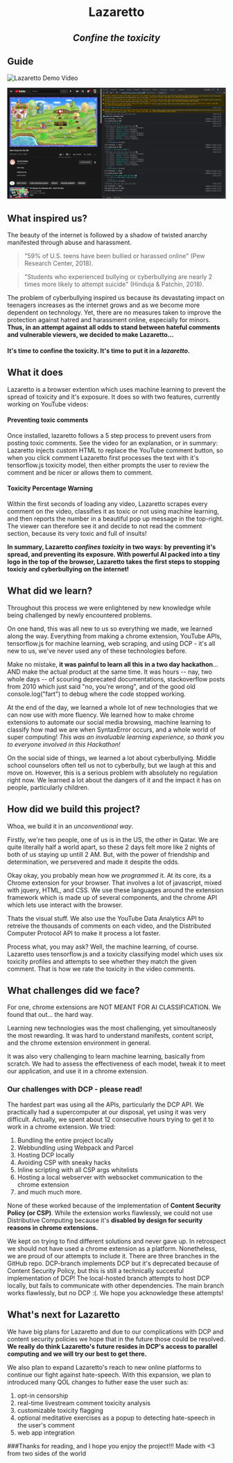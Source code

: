 # <p align="center">**Lazaretto**</p>
## <p align="center">*Confine the toxicity*</p>

## Guide

![Lazaretto Demo Video](https://www.youtube.com/watch?v=ey_374G-SYg)

![Lazaretto at work](images\P1.png?raw=true "Lazaretto at Work")


## What inspired us?

The beauty of the internet is followed by a shadow of twisted anarchy manifested through abuse and harassment.

> "59% of U.S. teens have been bullied or harassed online" (Pew Research Center, 2018).

> "Students who experienced bullying or cyberbullying are nearly 2 times more likely to attempt suicide" (Hinduja & Patchin, 2018).

The problem of cyberbullying inspired us because its devastating impact on teenagers increases as the internet grows and as we become more dependent on technology. Yet, there are no measures taken to improve the protection against hatred and harassment online, especially for minors. **Thus, in an attempt against all odds to stand between hateful comments and vulnerable viewers, we decided to make Lazaretto...**

#### It's time to confine the toxicity. It's time to put it in a *lazaretto*.

## What it does

Lazaretto is a browser extention which uses machine learning to prevent the spread of toxicity and it's exposure. It does so with two features, currently working on YouTube videos:

#### Preventing toxic comments
Once installed, lazaretto follows a 5 step process to prevent users from posting toxic comments. See the video for an explanation, or in summary: Lazaretto injects custom HTML to replace the YouTube comment button, so when you click comment Lazaretto first processes the text with it's tensorflow.js toxicity model, then either prompts the user to review the comment and be nicer or allows them to comment. 

#### Toxicity Percentage Warning
Within the first seconds of loading any video, Lazaretto scrapes every comment on the video, classifies it as toxic or not using machine learning, and then reports the number in a beautiful pop up message in the top-right. The viewer can therefore see it and decide to not read the comment section, because its very toxic and full of insults! 

**In summary, Lazaretto *confines toxicity* in two ways: by preventing it's spread, and preventing its exposure. With powerful AI packed into a tiny logo in the top of the browser, Lazaretto takes the first steps to stopping toxiciy and cyberbullying on the internet!**


## What did we learn?

Throughout this process we were enlightened by new knowledge while being challenged by newly encountered problems.

On one hand, this was all new to us so everything we made, we learned along the way. Everything from making a chrome extension, YouTube APIs, tensorflow.js for machine learning, web scraping, and using DCP - it's all new to us, we've never used any of these technologies before.

Make no mistake, **it was painful to learn all this in a two day hackathon**... AND make the actual product at the same time. It was hours -- nay, two whole days -- of scouring deprecated documentations, stackoverflow posts from 2010 which just said "no, you're wrong", and of the good old console.log("fart") to debug where the code stopped working.  

At the end of the day, we learned a whole lot of new technologies that we can now use with more fluency. We learned how to make chrome extensions to automate our social media browsing, machine learning to classify how mad we are when SyntaxError occurs, and a whole world of super computing! *This was an invaluable learning experience, so thank you to everyone involved in this Hackathon!*

On the social side of things, we learned a lot about cyberbullying. Middle school counselors often tell us not to cyberbully, but we laugh at this and move on. However, this is a serious problem with absolutely no regulation right now. We learned a lot about the dangers of it and the impact it has on people, particularly children.

## How did we build this project?

Whoa, we build it in an *unconventional way*.

Firstly, we're two people, one of us is in the US, the other in Qatar. We are quite literally half a world apart, so these 2 days felt more like 2 nights of both of us staying up untill 2 AM. But, with the power of friendship and determination, we persevered and made it despite the odds.

Okay okay, you probably mean how we *programmed* it. At its core, its a Chrome extension for your browser. That involves a lot of javascript, mixed with jquery, HTML, and CSS. We use these languages around the extension framework which is made up of several components, and the chrome API which lets use interact with the browser.

Thats the visual stuff. We also use the YouTube Data Analytics API to retreive the thousands of comments on each video, and the Distributed Computer Protocol API to make it process a lot faster.

Process what, you may ask? Well, the machine learning, of course.
Lazaretto uses tensorflow.js and a toxicity classifying model which uses six toxicity profiles and attempts to see whether they match the given comment. That is how we rate the toxicity in the video comments.

## What challenges did we face?

For one, chrome extensions are NOT MEANT FOR AI CLASSIFICATION. We found that out... the hard way.

Learning new technologies was the most challenging, yet simoultaneosly the most rewarding. It was hard to understand manifests, content script, and the chrome extension environment in general.

It was also very challenging to learn machine learning, basically from scratch. We had to assess the effectiveness of each model, tweak it to meet our application, and use it in a chrome extension.

### Our challenges with DCP - please read!
The hardest part was using all the APIs, particularly the DCP API. We practically had a supercomputer at our disposal, yet using it was very difficult. Actually, we spent about 12 consecutive hours trying to get it to work in a chrome extension. We tried:
1. Bundling the entire project locally
2. Webbundling using Webpack and Parcel
2. Hosting DCP locally
3. Avoiding CSP with sneaky hacks
4. Inline scripting with all CSP args whitelists
5. Hosting a local webserver with websocket communication to the chrome extension
6. and much much more.

None of these worked because of the implementation of **Content Security Policy (or CSP)**. While the extension works flawlessly, we could not use Distributive Computing because it's **disabled by design for security reasons in chrome extensions.**

We kept on trying to find different solutions and never gave up. In retrospect we should not have used a chrome extension as a platform. Nonetheless, we are proud of our attempts to include it. There are three branches in the GitHub repo. DCP-branch implements DCP but it's deprecated because of Content Security Policy, but this is still a technically succesful implementation of DCP! The local-hosted branch attempts to host DCP locally, but fails to communicate with other dependencies. The main branch works flawlessly, but no DCP :(. We hope you acknowledge these attempts!

## What's next for Lazaretto
We have big plans for Lazaretto and due to our complications with DCP and content security policies we hope that in the future those could be resolved. **We really do think Lazaretto's future resides in DCP's access to parallel computing and we will try our best to get there.** 

We also plan to expand Lazaretto's reach to new online platforms to continue our fight against hate-speech. With this expansion, we plan to introduced many QOL changes to futher ease the user such as: 
1. opt-in censorship
2. real-time livestream comment toxicity analysis
3. customizable toxicity flagging
4. optional meditative exercises as a popup to detecting hate-speech in the user's comment
5. web app integration 


###Thanks for reading, and I hope you enjoy the project!!! Made with <3 from two sides of the world
